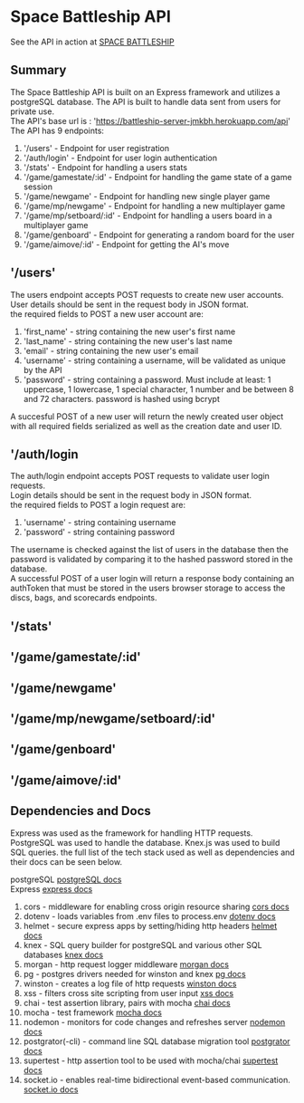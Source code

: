 # Space Battleship API
See the API in action at [SPACE BATTLESHIP](https://spacebattleship.vercel.app/)

## Summary
The Space Battleship API is built on an Express framework and utilizes a postgreSQL database. The API is built to handle data sent from users for private use. <br>
The API's base url is : 'https://battleship-server-jmkbh.herokuapp.com/api'
The API has 9 endpoints:
1. '/users' - Endpoint for user registration
2. '/auth/login' - Endpoint for user login authentication
3. '/stats' - Endpoint for handling a users stats
4. '/game/gamestate/:id' - Endpoint for handling the game state of a game session
5. '/game/newgame' - Endpoint for handling new single player game
6. '/game/mp/newgame' - Endpoint for handling a new multiplayer game
7. '/game/mp/setboard/:id' - Endpoint for handling a users board in a multiplayer game
8. '/game/genboard' - Endpoint for generating a random board for the user
9. '/game/aimove/:id' - Endpoint for getting the AI's move

## '/users'
The users endpoint accepts POST requests to create new user accounts.<br>
User details should be sent in the request body in JSON format.<br>
the required fields to POST a new user account are:
1. 'first_name' - string containing the new user's first name
2. 'last_name' - string containing the new user's last name
3. 'email' - string containing the new user's email
4. 'username' - string containing a username, will be validated as unique by the API
5. 'password' - string containing a password. Must include at least: 1 uppercase, 1 lowercase, 1 special character, 1 number and be between 8 and 72 characters. password is hashed using bcrypt

A succesful POST of a new user will return the newly created user object with all required fields serialized as well as the creation date and user ID.

## '/auth/login
The auth/login endpoint accepts POST requests to validate user login requests.<br>
Login details should be sent in the request body in JSON format.<br>
the required fields to POST a login request are:
1. 'username' - string containing username
2. 'password' - string containing password

The username is checked against the list of users in the database then the password is validated by comparing it to the hashed password stored in the database.<br>
A successful POST of a user login will return a response body containing an authToken that must be stored in the users browser storage to access the discs, bags, and scorecards endpoints.
## '/stats'
## '/game/gamestate/:id'
## '/game/newgame'
## '/game/mp/newgame/setboard/:id'
## '/game/genboard'
## '/game/aimove/:id'

## Dependencies and Docs
Express was used as the framework for handling HTTP requests. PostgreSQL was used to handle the database. Knex.js was used to build SQL queries. the full list of the tech stack used as well as dependencies and their docs can be seen below.<br>

postgreSQL [postgreSQL docs](https://www.postgresql.org/docs/12/index.html)<br>
Express [express docs](https://expressjs.com/)


1. cors - middleware for enabling cross origin resource sharing [cors docs](https://www.npmjs.com/package/cors)
2. dotenv - loads variables from .env files to process.env [dotenv docs](https://www.npmjs.com/package/dotenv)
3. helmet - secure express apps by setting/hiding http headers [helmet docs](https://helmetjs.github.io/)
4. knex - SQL query builder for postgreSQL and various other SQL databases [knex docs](https://helmetjs.github.io/)
5. morgan - http request logger middleware [morgan docs](https://www.npmjs.com/package/morgan)
6. pg - postgres drivers needed for winston and knex [pg docs](https://www.npmjs.com/package/pg)
7. winston - creates a log file of http requests [winston docs](https://www.npmjs.com/package/winston)
8. xss - filters cross site scripting from user input [xss docs](https://www.npmjs.com/package/xss)
9. chai - test assertion library, pairs with mocha [chai docs](https://www.chaijs.com/)
10. mocha - test framework [mocha docs](https://mochajs.org/)
11. nodemon - monitors for code changes and refreshes server [nodemon docs](https://nodemon.io/)
12. postgrator(-cli) - command line SQL database migration tool [postgrator docs](https://www.npmjs.com/package/postgrator-cli?activeTab=readme)
13. supertest - http assertion tool to be used with mocha/chai [supertest docs](https://www.npmjs.com/package/supertest)
14. socket.io - enables real-time bidirectional event-based communication. [socket.io docs](https://www.npmjs.com/package/socket.io)
